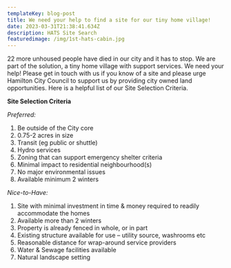 ```yaml
---
templateKey: blog-post
title: We need your help to find a site for our tiny home village!
date: 2023-03-31T21:38:41.634Z
description: HATS Site Search
featuredimage: /img/1st-hats-cabin.jpg
---
```

22 more unhoused people have died in our city and it has to stop. We are part of the solution, a tiny home village with support services.  We need your help!  Please get in touch with us if you know of a site and please urge Hamilton City Council to support us by providing city owned land opportunities.  Here is a helpful list of our Site Selection Criteria. 

**Site Selection Criteria**

*Preferred:*

1. Be outside of the City core
2. 0.75-2 acres in size
3. Transit (eg public or shuttle)
4. Hydro services
5. Zoning that can support emergency shelter criteria
6. Minimal impact to residential neighbourhood(s)
7. No major environmental issues
8. Available minimum 2 winters

*Nice-to-Have:*

1. Site with minimal investment in time & money required to readily accommodate the homes
2. Available more than 2 winters
3. Property is already fenced in whole, or in part
4. Existing structure available for use – utility source, washrooms etc
5. Reasonable distance for wrap-around service providers
6. Water & Sewage facilities available
7. Natural landscape setting